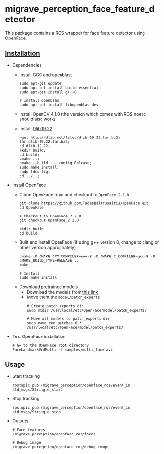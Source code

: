 # migrave_perception_face_feature_detector

This package contains a ROS wrapper for face feature detector using [OpenFace](https://github.com/TadasBaltrusaitis/OpenFace).

## [Installation](https://github.com/TadasBaltrusaitis/OpenFace/wiki/Unix-Installation)

* Dependencies
  
  * Install GCC and openblast
  
    ```
    sudo apt-get update
    sudo apt-get install build-essential
    sudo apt-get install g++-8

    # Install openblas
    sudo apt-get install libopenblas-dev
    ```
  * Install OpenCV 4.1.0 (the version which comes with ROS noetic should also work)
  * Install [Dlib 19.22](http://dlib.net/files)
    ```
    wget http://dlib.net/files/dlib-19.22.tar.bz2;
    tar dlib-19.22.tar.bz2;
    cd dlib-19.22;
    mkdir build;
    cd build;
    cmake ..;
    cmake --build . --config Release;
    sudo make install;
    sudo ldconfig;
    cd ../..;    
    ```
* Install OpenFace

  * Clone OpenFace repo and checkout to `OpenFace_2.2.0`
    ```
    git clone https://github.com/TadasBaltrusaitis/OpenFace.git
    cd OpenFace

    # Checkout to OpenFace_2.2.0
    git checkout OpenFace_2.2.0

    mkdir build
    cd build
    ```
  * Built and install OpenFace (if using g++ version 8, change to clang or other version appropriately)
    ```
    cmake -D CMAKE_CXX_COMPILER=g++-8 -D CMAKE_C_COMPILER=gcc-8 -D CMAKE_BUILD_TYPE=RELEASE ..
    make

    # Install
    sudo make install
    ```
  * Download pretrained models
    * Download the models from [this link](https://github.com/TadasBaltrusaitis/OpenFace/wiki/Model-download)
    * Move them the `model/patch_experts`
      ```
      # Create patch_experts dir
      sudo mkdir /usr/local/etc/OpenFace/model/patch_experts/

      # Move all models to patch_experts dir
      sudo move cen_patches_0.* /usr/local/etc/OpenFace/model/patch_experts/
      ```
* Test OpenFace installation
  ```
  # Go to the OpenFace root directory
  FaceLandmarkVidMulti -f samples/multi_face.avi
  ```

## Usage
* Start tracking
  ```
  rostopic pub /migrave_perception/openface_ros/event_in std_msgs/String e_start
  ```
* Stop tracking
  ```
  rostopic pub /migrave_perception/openface_ros/event_in std_msgs/String e_stop
  ```
* Outputs
  ```
  # Face features
  /migrave_perception/openface_ros/faces

  # Debug image
  /migrave_perception/openface_ros/debug_image

  ```